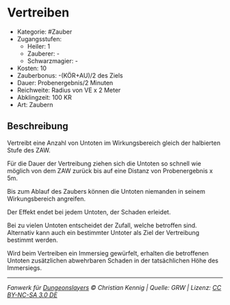 # Vertreiben

- Kategorie: #Zauber
- Zugangsstufen:
  - Heiler: 1
  - Zauberer: -
  - Schwarzmagier: -
- Kosten: 10
- Zauberbonus: -(KÖR+AU)/2 des Ziels
- Dauer: Probenergebnis/2 Minuten
- Reichweite: Radius von VE x 2 Meter
- Abklingzeit: 100 KR
- Art: Zaubern

## Beschreibung

Vertreibt eine Anzahl von Untoten im Wirkungsbereich gleich der halbierten Stufe des ZAW.

Für die Dauer der Vertreibung ziehen sich die Untoten so schnell wie möglich von dem ZAW zurück bis auf eine Distanz von Probenergebnis x 5m.

Bis zum Ablauf des Zaubers können die Untoten niemanden in seinem Wirkungsbereich angreifen.

Der Effekt endet bei jedem Untoten, der Schaden erleidet.

Bei zu vielen Untoten entscheidet der Zufall, welche betroffen sind. Alternativ kann auch ein bestimmter Untoter als Ziel der Vertreibung bestimmt werden.

Wird beim Vertreiben ein Immersieg gewürfelt, erhalten die betroffenen Untoten zusätzlichen abwehrbaren Schaden in der tatsächlichen Höhe des Immersiegs.

---

_Fanwerk für [Dungeonslayers](https://www.dungeonslayers.net/) © Christian Kennig | Quelle: GRW | Lizenz: [CC BY-NC-SA 3.0 DE](https://creativecommons.org/licenses/by-nc-sa/3.0/de/)_
